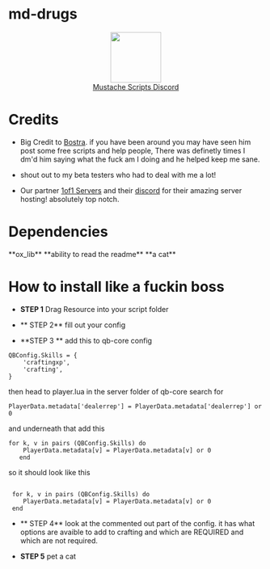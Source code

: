 <h1>md-drugs</h1>

<div align="center">
  <a href="https://discord.gg/sAMzrB4DDx">
    <img align="center" src="https://cdn.discordapp.com/attachments/1164709522691076120/1185676859363557457/Discord_logo.svg.png?ex=65907aa0&is=657e05a0&hm=dd2a8924c3a3d84507747ab2bac036e5fc219c697e084c9aa13ba468ff725bde&" width="100">
  </a><br>
  <a href="https://discord.gg/sAMzrB4DDx">Mustache Scripts Discord</a><br>
</div>

<h1>Credits</h1>

- Big Credit to [Bostra](https://discord.gg/5ncbwMNq). if you have been around you may have seen him post some free scripts and help people, There was definetly times I dm'd him saying what the fuck am I doing and he helped keep me sane.

- shout out to my beta testers who had to deal with me a lot!

- Our partner [1of1 Servers]( https://1of1servers.com/) and their [discord](https://discord.gg/1of1servers) for their amazing server hosting! absolutely top notch.

<h1>Dependencies</h1>
 **ox_lib**
 **ability to read the readme**
 **a cat**
 
<h1>How to install like a fuckin boss</h1>

- **STEP 1**
Drag Resource into your script folder

- ** STEP 2** 
fill out your config

- **STEP 3 **
add this to qb-core config
```
QBConfig.Skills = {
	'craftingxp',
	'crafting',
}
```

then head to player.lua in the server folder of qb-core
search for 
```
PlayerData.metadata['dealerrep'] = PlayerData.metadata['dealerrep'] or 0
```
and underneath that add this
```
for k, v in pairs (QBConfig.Skills) do 
    PlayerData.metadata[v] = PlayerData.metadata[v] or 0
   end
```

so it should look like this 

```

 for k, v in pairs (QBConfig.Skills) do 
    PlayerData.metadata[v] = PlayerData.metadata[v] or 0
 end
```	


- ** STEP 4** 
look at the commented out part of the config. it has what options are avaible to add to crafting and which are REQUIRED and which are not required.

- **STEP 5**
pet a cat
